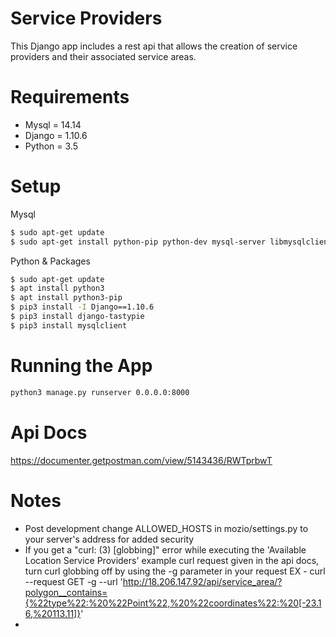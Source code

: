 # Service Providers

This Django app includes a rest api that allows the creation of service providers and their associated service areas.

# Requirements

  - Mysql = 14.14
  - Django = 1.10.6
  - Python = 3.5

# Setup

  Mysql
```sh
$ sudo apt-get update
$ sudo apt-get install python-pip python-dev mysql-server libmysqlclient-dev
```

Python & Packages
```sh
$ sudo apt-get update
$ apt install python3
$ apt install python3-pip
$ pip3 install -I Django==1.10.6
$ pip3 install django-tastypie
$ pip3 install mysqlclient
 ```


# Running the App
```sh
python3 manage.py runserver 0.0.0.0:8000
```

# Api Docs 
https://documenter.getpostman.com/view/5143436/RWTprbwT


# Notes

 - Post development change ALLOWED_HOSTS in mozio/settings.py to your server's address for added security
 - If you get a  "curl: (3) [globbing]" error while executing the 'Available Location Service Providers' example curl request given in the api docs, turn curl globbing off by using the -g parameter in your request
   EX - curl --request GET -g  --url 'http://18.206.147.92/api/service_area/?polygon__contains={%22type%22:%20%22Point%22,%20%22coordinates%22:%20[-23.16,%20113.11]}'
 - 
